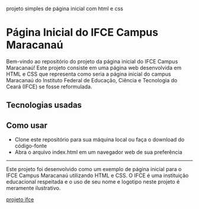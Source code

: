 
 projeto simples de página inicial com html e css
 
<div>

 <h1>Página Inicial do IFCE Campus Maracanaú</h1>
  
Bem-vindo ao repositório do projeto da página inicial do IFCE Campus Maracanaú! Este projeto consiste em uma página web desenvolvida em HTML e CSS que representa como seria a página inicial do campus Maracanaú do Instituto Federal de Educação, Ciência e Tecnologia do Ceará (IFCE) se fosse reformulada. 

 <h2>Tecnologias usadas</h2>
 
 
 
 <h2>Como usar</h2>
  
  - Clone este repositório para sua máquina local ou faça o download do código-fonte
  - Abra o arquivo index.html em um navegador web de sua preferência

</div>

<hr>

Este projeto foi desenvolvido como um exemplo de página inicial para o IFCE Campus Maracanaú utilizando HTML e CSS.
O IFCE é uma instituição educacional respeitada e o uso de seu nome e logotipo neste projeto é meramente ilustrativo.

<a href='https://eduardonunespp.github.io/project-ifce/'>projeto ifce</a>
